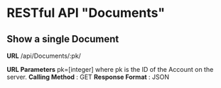 # RESTful API "Documents"

## Show a single Document

**URL** /api/Documents/:pk/

**URL Parameters** pk=[integer] where pk is the ID of the Account on the server.
**Calling Method** : GET
**Response Format** : JSON




